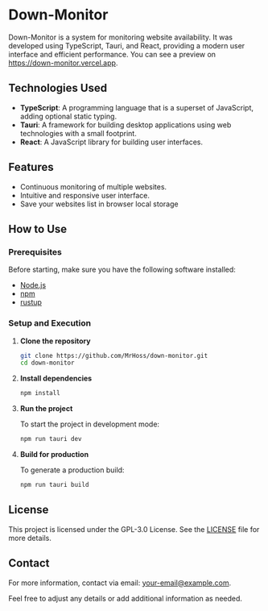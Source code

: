 # Down-Monitor

Down-Monitor is a system for monitoring website availability. It was developed using TypeScript, Tauri, and React, providing a modern user interface and efficient performance.
You can see a preview on https://down-monitor.vercel.app.
## Technologies Used

- **TypeScript**: A programming language that is a superset of JavaScript, adding optional static typing.
- **Tauri**: A framework for building desktop applications using web technologies with a small footprint.
- **React**: A JavaScript library for building user interfaces.

## Features
- Continuous monitoring of multiple websites.
- Intuitive and responsive user interface.
- Save your websites list in browser local storage

## How to Use

### Prerequisites

Before starting, make sure you have the following software installed:

- [Node.js](https://nodejs.org/)
- [npm](https://www.npmjs.com/)
- [rustup](https://www.rust-lang.org/)
  
### Setup and Execution

1. **Clone the repository**

   ```bash
   git clone https://github.com/MrHoss/down-monitor.git
   cd down-monitor
   ```

2. **Install dependencies**

   ```bash
   npm install
   ```

3. **Run the project**

   To start the project in development mode:

   ```bash
   npm run tauri dev
   ```

4. **Build for production**

   To generate a production build:

   ```bash
   npm run tauri build
   ```

## License

This project is licensed under the GPL-3.0 License. See the [LICENSE](LICENSE) file for more details.

## Contact

For more information, contact via email: [your-email@example.com](mailto:your-email@example.com).


Feel free to adjust any details or add additional information as needed.
